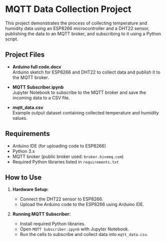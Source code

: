 # MQTT Data Collection Project

This project demonstrates the process of collecting temperature and humidity data using an ESP8266 microcontroller and a DHT22 sensor, publishing the data to an MQTT broker, and subscribing to it using a Python script.

## Project Files

- **Arduino full code.docx**  
  Arduino sketch for ESP8266 and DHT22 to collect data and publish it to the MQTT broker.

- **MQTT Subscriber.ipynb**  
  Jupyter Notebook to subscribe to the MQTT broker and save the incoming data to a CSV file.

- **mqtt_data.csv**  
  Example output dataset containing collected temperature and humidity values.

## Requirements

- Arduino IDE (for uploading code to ESP8266)
- Python 3.x
- MQTT broker (public broker used: `broker.hivemq.com`)
- Required Python libraries listed in `requirements.txt`

## How to Use

1. **Hardware Setup:**
   - Connect the DHT22 sensor to ESP8266.
   - Upload the Arduino code to the ESP8266 using Arduino IDE.

2. **Running MQTT Subscriber:**
   - Install required Python libraries.
   - Open `MQTT Subscriber.ipynb` with Jupyter Notebook.
   - Run the cells to subscribe and collect data into `mqtt_data.csv`.
